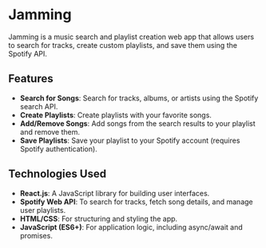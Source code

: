 # Jamming

Jamming is a music search and playlist creation web app that allows users to search for tracks, create custom playlists, and save them using the Spotify API.

## Features
- **Search for Songs**: Search for tracks, albums, or artists using the Spotify search API.
- **Create Playlists**: Create playlists with your favorite songs.
- **Add/Remove Songs**: Add songs from the search results to your playlist and remove them.
- **Save Playlists**: Save your playlist to your Spotify account (requires Spotify authentication).

## Technologies Used
- **React.js**: A JavaScript library for building user interfaces.
- **Spotify Web API**: To search for tracks, fetch song details, and manage user playlists.
- **HTML/CSS**: For structuring and styling the app.
- **JavaScript (ES6+)**: For application logic, including async/await and promises.


  
